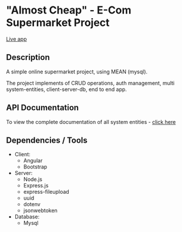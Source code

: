 # "Almost Cheap" - E-Com Supermarket Project

[Live app](https://almost-cheap.herokuapp.com/)

## Description

A simple online supermarket project, using MEAN (mysql).

The project implements of CRUD operations, 
auth management, multi system-entities, client-server-db, end to end app.

## API Documentation

To view the complete documentation of all system entities - 
[click here](/api-docs/api-doc.pdf)


## Dependencies / Tools

-  Client:
    - Angular
    - Bootstrap
- Server:
    - Node.js
    - Express.js
    - express-fileupload
    - uuid
    - dotenv
    - jsonwebtoken
- Database:
    - Mysql
